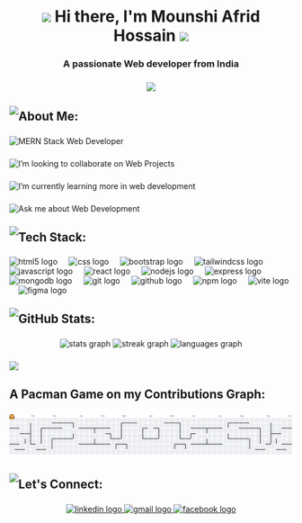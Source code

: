 
<h1 align="center">
  <img src="https://github.com/Anmol-Baranwal/Cool-GIFs-For-GitHub/assets/74038190/7bb1e704-6026-48f9-8435-2f4d40101348" height="55" />
  <span>Hi there, I'm Mounshi Afrid Hossain</span>
  <img src="https://raw.githubusercontent.com/Tarikul-Islam-Anik/Animated-Fluent-Emojis/master/Emojis/People%20with%20professions/Person%20Light%20Skin%20Tone%2C%20Beard.png" height="60" />
</h1>
<h3 align="center">A passionate Web developer from India</h3>

###

<div align="center">
  <img height="500" src="https://user-images.githubusercontent.com/74038190/216644497-1951db19-8f3d-4e44-ac08-8e9d7e0d94a7.gif"  />
</div>

###

<img align="left" height="30" src="https://raw.githubusercontent.com/Tarikul-Islam-Anik/Animated-Fluent-Emojis/master/Emojis/People%20with%20activities/Man%20Tipping%20Hand%20Light%20Skin%20Tone.png"  />

###

<h2 align="left">About Me:</h2>

###

<img align="left" height="25" src="https://raw.githubusercontent.com/Tarikul-Islam-Anik/Animated-Fluent-Emojis/master/Emojis/People%20with%20professions/Man%20Technologist%20Light%20Skin%20Tone.png"  />

###

<p align="left">MERN Stack Web Developer</p>

###

<img align="left" height="25" src="https://raw.githubusercontent.com/Tarikul-Islam-Anik/Animated-Fluent-Emojis/master/Emojis/Hand%20gestures/Folded%20Hands%20Light%20Skin%20Tone.png"  />

###

<p align="left">I’m looking to collaborate on Web Projects</p>

###

<img align="left" height="25" src="https://raw.githubusercontent.com/Tarikul-Islam-Anik/Animated-Fluent-Emojis/master/Emojis/People%20with%20professions/Student%20Light%20Skin%20Tone.png"  />

###

<p align="left">I’m currently learning more in web development</p>

###

<img align="left" height="25" src="https://raw.githubusercontent.com/Tarikul-Islam-Anik/Animated-Fluent-Emojis/master/Emojis/Smilies/Love%20Letter.png"  />

###

<p align="left">Ask me about Web Development</p>

###

<img align="left" height="30" src="https://raw.githubusercontent.com/Tarikul-Islam-Anik/Animated-Fluent-Emojis/master/Emojis/Travel%20and%20places/High%20Voltage.png"  />

###

<h2 align="left">Tech Stack:</h2>

###

<div align="left">
  <img src="https://cdn.simpleicons.org/html5/E34F26" height="35" alt="html5 logo"  />
  <img width="12" />
  <img src="https://cdn.simpleicons.org/css/1572B6" height="35" alt="css logo"  />
  <img width="12" />
  <img src="https://cdn.simpleicons.org/bootstrap/7952B3" height="35" alt="bootstrap logo"  />
  <img width="12" />
  <img src="https://skillicons.dev/icons?i=tailwind" height="35" alt="tailwindcss logo"  />
  <img width="12" />
  <img src="https://skillicons.dev/icons?i=js" height="35" alt="javascript logo"  />
  <img width="12" />
  <img src="https://skillicons.dev/icons?i=react" height="35" alt="react logo"  />
  <img width="12" />
  <img src="https://skillicons.dev/icons?i=nodejs" height="35" alt="nodejs logo"  />
  <img width="12" />
  <img src="https://skillicons.dev/icons?i=express" height="35" alt="express logo"  />
  <img width="12" />
  <img src="https://skillicons.dev/icons?i=mongodb" height="35" alt="mongodb logo"  />
  <img width="12" />
  <img src="https://skillicons.dev/icons?i=git" height="35" alt="git logo"  />
  <img width="12" />
  <img src="https://skillicons.dev/icons?i=github" height="35" alt="github logo"  />
  <img width="12" />
  <img src="https://cdn.simpleicons.org/npm/CB3837" height="35" alt="npm logo"  />
  <img width="12" />
  <img src="https://skillicons.dev/icons?i=vite" height="35" alt="vite logo"  />
  <img width="12" />
  <img src="https://skillicons.dev/icons?i=figma" height="35" alt="figma logo"  />
</div>

###

<img align="left" height="30" src="https://raw.githubusercontent.com/Tarikul-Islam-Anik/Animated-Fluent-Emojis/master/Emojis/Hand%20gestures/Eyes.png"  />

###

<h2 align="left">GitHub Stats:</h2>

###

<div align="center">
  <img src="https://github-readme-stats.vercel.app/api?username=afrid-dev&hide_title=false&hide_rank=false&show_icons=true&include_all_commits=true&count_private=true&disable_animations=false&theme=codeSTACKr&locale=en&hide_border=false&order=1" height="150" alt="stats graph"  />
  <img src="https://streak-stats.demolab.com?user=afrid-dev&locale=en&mode=daily&theme=codeSTACKr&hide_border=false&border_radius=5&order=3" height="150" alt="streak graph"  />
  <img src="https://github-readme-stats.vercel.app/api/top-langs?username=afrid-dev&locale=en&hide_title=false&layout=compact&card_width=320&langs_count=5&theme=codeSTACKr&hide_border=false&order=2" height="150" alt="languages graph"  />
</div>

###

<img align="left" height="24" src="https://www.icegif.com/wp-content/uploads/2023/08/icegif-215.gif"  /> &nbsp;

###

<h2 align="left">A Pacman Game on my Contributions Graph:</h2>

###

<picture>
  <source media="(prefers-color-scheme: dark)" srcset="https://raw.githubusercontent.com/afrid-dev/afrid-dev/output/pacman-contribution-graph-dark.svg">
  <source media="(prefers-color-scheme: light)" srcset="https://raw.githubusercontent.com/afrid-dev/afrid-dev/output/pacman-contribution-graph.svg">
  <img alt="pacman contribution graph" src="https://raw.githubusercontent.com/afrid-dev/afrid-dev/output/pacman-contribution-graph.svg">
</picture>

###

<img align="left" height="30" src="https://raw.githubusercontent.com/Tarikul-Islam-Anik/Animated-Fluent-Emojis/master/Emojis/People%20with%20activities/Men%20Holding%20Hands%20Light%20Skin%20Tone.png"  />

###

<h2 align="left">Let's Connect:</h2>

###

<div align="center">
  <a href="www.linkedin.com/in/mounshi-afrid-hossain" target="_blank">
    <img src="https://raw.githubusercontent.com/maurodesouza/profile-readme-generator/master/src/assets/icons/social/linkedin/default.svg" width="140" height="40" alt="linkedin logo"  />
  </a>
  <a href="mounshi123@gmail.com" target="_blank">
    <img src="https://raw.githubusercontent.com/maurodesouza/profile-readme-generator/master/src/assets/icons/social/gmail/default.svg" width="140" height="40" alt="gmail logo"  />
  </a>
  <a href="https://www.facebook.com/munshiafrid.hossain" target="_blank">
    <img src="https://raw.githubusercontent.com/maurodesouza/profile-readme-generator/master/src/assets/icons/social/facebook/default.svg" width="140" height="40" alt="facebook logo"  />
  </a>
</div>

###
